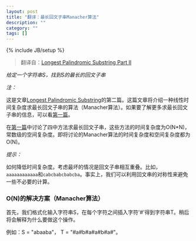 ```yaml
---
layout: post
title: "翻译：最长回文子串Manacher算法"
description: ""
category: ""
tags: []
---
```

{% include JB/setup %}

> 翻译自：[Longest Palindromic Substring Part II](http://leetcode.com/2011/11/longest-palindromic-substring-part-ii.html)

*给定一个字符串S，找到S的最长的回文子串*

*注：*

这是文章[Longest Palindromic Substring](http://leetcode.com/2011/11/longest-palindromic-substring-part-i.html)的第二篇。这篇文章将介绍一种线性时间复杂度求最长回文子串的算法（Manacher算法）。如果要了解更多求最长回文子串的信息，可以看[第一篇](http://leetcode.com/2011/11/longest-palindromic-substring-part-i.html)。

在[第一篇](http://leetcode.com/2011/11/longest-palindromic-substring-part-i.html)中讨论了四中方法求最长回文子串，这些方法的时间复杂度为O(N*N)，常数级的空间复杂度。即将讨论的Manacher算法的时间复杂度和空间复杂度都为O(N)。

*提示：*

如何降低时间复杂度。考虑最坏的情况是回文子串相互重叠。比如，`aaaaaaaaaaaa`和`cabcbabcbabcba`。事实上，我们可以利用回文串的对称性来避免一些不必要的计算。

### O(N)的解决方案（Manacher算法）

首先，我们格式化输入字符串S，在每个字符之间插入字符'#'得到字符串T。稍后将会解释为什么要做这个操作。

例如：S = "abaaba"， T = "#a#b#a#a#b#a#"。


